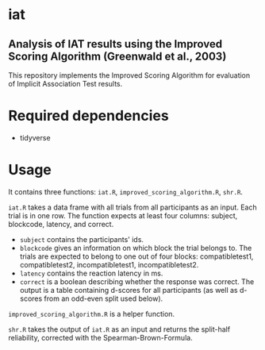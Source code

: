 # iat

## Analysis of IAT results using the Improved Scoring Algorithm (Greenwald et al., 2003)
This repository implements the Improved Scoring Algorithm for evaluation of Implicit Association Test results. 

# Required dependencies
* tidyverse

# Usage
It contains three functions: `iat.R`, `improved_scoring_algorithm.R`, `shr.R`.

`iat.R` takes a data frame with all trials from all participants as an input. Each trial is in one row. 
The function expects at least four columns: subject, blockcode, latency, and correct. 
* `subject` contains the participants' ids. 
* `blockcode` gives an information on which block the trial belongs to. The trials are expected to belong to one out of four blocks: compatibletest1, compatibletest2, incompatibletest1, incompatibletest2. 
* `latency` contains the reaction latency in ms. 
* `correct` is a boolean describing whether the response was correct. 
The output is a table containing d-scores for all participants (as well as d-scores from an odd-even split used below). 

`improved_scoring_algorithm.R` is a helper function. 

`shr.R` takes the output of `iat.R` as an input and returns the split-half reliability, corrected with the Spearman-Brown-Formula. 


